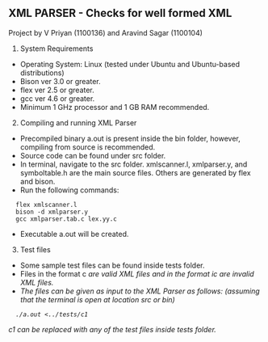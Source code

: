 XML PARSER - Checks for well formed XML
-----------------------------------
Project by V Priyan (1100136) and Aravind Sagar (1100104)

1. System Requirements
  - Operating System: Linux (tested under Ubuntu and Ubuntu-based distributions)
  - Bison ver 3.0 or greater.
  - flex ver 2.5 or greater.
  - gcc ver 4.6 or greater.
  - Minimum 1 GHz processor and 1 GB RAM recommended.
2. Compiling and running XML Parser
  - Precompiled binary a.out is present inside the bin folder, however, compiling from source is recommended.
  - Source code can be found under src folder.
  - In terminal, navigate to the src folder. xmlscanner.l, xmlparser.y, and symboltable.h are the main source files. Others are generated by flex and bison.
  - Run the following commands:
  ```
  	flex xmlscanner.l
  	bison -d xmlparser.y
  	gcc xmlparser.tab.c lex.yy.c
  ```
  - Executable a.out will be created.
3. Test files
  - Some sample test files can be found inside tests folder. 
  - Files in the format c<i> are valid XML files and in the format ic<i> are invalid XML files.
  - The files can be given as input to the XML Parser as follows: (assuming that the terminal is open at location src or bin)
  ```
  	./a.out <../tests/c1
  ```
c1 can be replaced with any of the test files inside tests folder.


